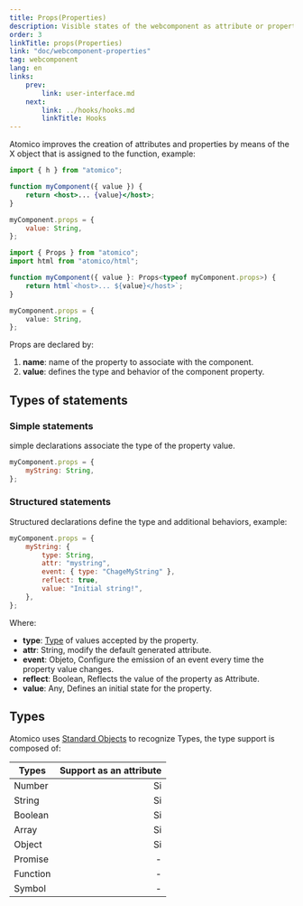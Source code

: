 ```yaml
---
title: Props(Properties)
description: Visible states of the webcomponent as attribute or property.
order: 3
linkTitle: props(Properties)
link: "doc/webcomponent-properties"
tag: webcomponent
lang: en
links:
    prev:
        link: user-interface.md
    next:
        link: ../hooks/hooks.md
        linkTitle: Hooks
---
```


Atomico improves the creation of attributes and properties by means of the X object that is assigned to the function, example:

<doc-tabs auto-height tabs="JSX, TS">

```jsx
import { h } from "atomico";

function myComponent({ value }) {
    return <host>... {value}</host>;
}

myComponent.props = {
    value: String,
};
```

```ts
import { Props } from "atomico";
import html from "atomico/html";

function myComponent({ value }: Props<typeof myComponent.props>) {
    return html`<host>... ${value}</host>`;
}

myComponent.props = {
    value: String,
};
```

</doc-tabs>

Props are declared by:

1. **name**: name of the property to associate with the component.
2. **value**: defines the type and behavior of the component property.

## Types of statements

### Simple statements

simple declarations associate the type of the property value.

```js
myComponent.props = {
    myString: String,
};
```

### Structured statements

Structured declarations define the type and additional behaviors, example:

```js
myComponent.props = {
    myString: {
        type: String,
        attr: "mystring",
        event: { type: "ChageMyString" },
        reflect: true,
        value: "Initial string!",
    },
};
```

Where:

-   **type**: [Type](#types) of values accepted by the property.
-   **attr**: String, modify the default generated attribute.
-   **event**: Objeto, Configure the emission of an event every time the property value changes.
-   **reflect**: Boolean, Reflects the value of the property as Attribute.
-   **value**: Any, Defines an initial state for the property.

## Types

Atomico uses [Standard Objects](https://developer.mozilla.org/en-US/docs/Web/JavaScript/Reference/Global_Objects) to recognize Types, the type support is composed of:

| Types    | Support as an attribute |
| -------- | ----------------------: |
| Number   |                      Si |
| String   |                      Si |
| Boolean  |                      Si |
| Array    |                      Si |
| Object   |                      Si |
| Promise  |                       - |
| Function |                       - |
| Symbol   |                       - |
